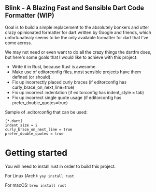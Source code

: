 ## Blink - A Blazing Fast and Sensible Dart Code Formatter (WIP)

Goal is to build a simple replacement to the absolutely bonkers and utter crazy opinionated formatter for dart written by Google and friends, which unfortunatealy seems to be the only available formatter for dart that I've come across.

We may not need or even want to do all the crazy things the dartfm does, but here's some goals that I would like to achieve with this project:

* Write it in Rust, because Rust is awesome.
* Make use of editorconfig files, most sensible projects have them defined (or should).
* Fix up incorrectly placed curly braces (if editorconfig has curly_brace_on_next_line=true)
* Fix up incorrect indentation (if editorconfig has indent_style = tab)
* Fix up incorrect single quote usage (if editorconfig has prefer_double_quotes=true)

Sample of .editorconfig that can be used:

```
[*.dart]
indent_size = 2
curly_brace_on_next_line = true
prefer_double_quotes = true
```

# Getting started

You will need to install rust in order to build this project.

For Linux (Arch): `yay install rust`

For macOS: `brew install rust`
